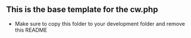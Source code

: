 ## This is the base template for the cw.php

* Make sure to copy this folder to your development folder and remove this README
